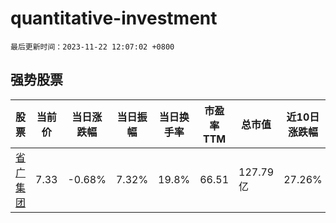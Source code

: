 # quantitative-investment

`最后更新时间：2023-11-22 12:07:02 +0800`

## 强势股票

|股票|当前价|当日涨跌幅|当日振幅|当日换手率|市盈率TTM|总市值|近10日涨跌幅|
|----|----|----|----|----|----|----|----|
|[省广集团](https://xueqiu.com/S/SZ002400)|7.33|-0.68%|7.32%|19.8%|66.51|127.79亿|27.26%|
